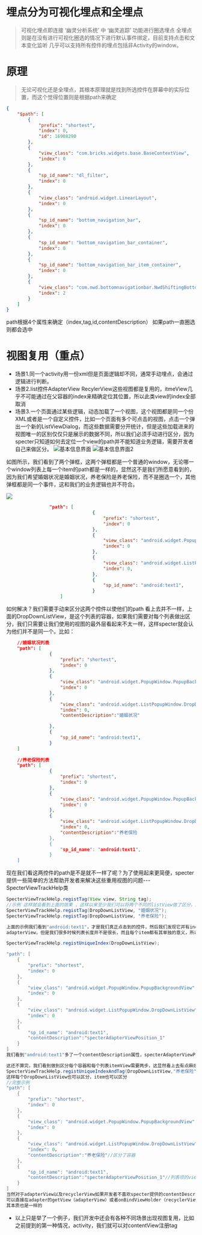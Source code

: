 
# 埋点分为可视化埋点和全埋点

> 可视化埋点即连接 ‘幽灵分析系统’ 中 ‘幽灵追踪’ 功能进行圈选埋点
> 全埋点则是在没有进行可视化圈选的情况下进行默认事件绑定，目前支持点击和文本变化监听
> 几乎可以支持所有控件的埋点包括非Activity的window。

# 原理
> 无论可视化还是全埋点，其根本原理就是找到所选控件在屏幕中的实际位置，而这个觉得位置则是根据path来确定

```json
{
    "$path": [
        {
            "prefix": "shortest",
            "index": 0,
            "id": 16908290
        },
        {
            "view_class": "com.bricks.widgets.base.BaseContextView",
            "index": 0
        },
        {
            "sp_id_name": "dl_filter",
            "index": 0
        },
        {
            "view_class": "android.widget.LinearLayout",
            "index": 0
        },
        {
            "sp_id_name": "bottom_navigation_bar",
            "index": 0
        },
        {
            "sp_id_name": "bottom_navigation_bar_container",
            "index": 0
        },
        {
            "sp_id_name": "bottom_navigation_bar_item_container",
            "index": 0
        },
        {
            "view_class": "com.nwd.bottomnavigationbar.NwdShiftingBottomNavigationTab",
            "index": 2
        }
    ]
}
```

path根据4个属性来确定（index,tag,id,contentDescription）
如果path一直圈选则都会选中

# 视图复用（重点）

* 场景1.同一个activity用一份xml但是页面逻辑却不同，通常手动埋点，会通过逻辑进行判断。
* 场景2.list控件AdapterView RecylerView这些视图都是复用的，itmeView几乎不可能通过在父容器的index来精确定位其位置，所以此类view的index全部取消
* 场景3.一个页面通过某些逻辑，动态加载了一个视图，这个视图都是同一个份XML或者是一个自定义控件，比如一个页面有多个可点击的视图，点击一个弹出一个新的ListViewDialog，而这些数据需要分开统计，但是这些加载进来的视图唯一的区别仅仅只是展示的数据不同，所以我们必须手动进行区分，因为specter只知道如何去定位一个view的path并不能知道业务逻辑，需要开发者自己来做区分。
![基本信息界面](device-2017-07-31-113816.png)
![基本信息界面2](device-2017-07-31-113833.png)

如图所示，我们看到了两个弹框，这两个弹框都是一个普通的window，无论哪一个window列表上每一个item的path都是一样的，显然这不是我们所愿意看到的，因为我们希望婚姻状况是婚姻状况，养老保险是养老保险，而不是圈选一个，其他弹框都是同一个事件，这和我们的业务逻辑也并不符合。

![](7a2808a9-ad59-4df1-bd2f-19636b37f8ff.png)

```json
                "path": [
                                {
                                    "prefix": "shortest",
                                    "index": 0
                                },
                                {
                                    "view_class": "android.widget.PopupWindow.PopupBackgroundView",
                                    "index": 0
                                },
                                {
                                    "view_class": "android.widget.ListPopupWindow.DropDownListView",
                                    "index": 0,
                                },
                                {
                                    "sp_id_name": "android:text1",
                                }
                    ]
```

如何解决？我们需要手动来区分这两个控件以使他们的path 看上去并不一样，上面的DropDownListView，是这个列表的容器，如果我们需要对每个列表做出区分，我们只需要让我们使用的视图的最外层看起来不太一样，这样specter就会认为他们并不是同一个。比如：
```json
    //婚姻状况列表
    "path": [
                {
                    "prefix": "shortest",
                    "index": 0
                },
                {
                    "view_class": "android.widget.PopupWindow.PopupBackgroundView",
                    "index": 0
                },
                {
                    "view_class": "android.widget.ListPopupWindow.DropDownListView",
                    "index": 0,
                    "contentDescription":"婚姻状况"

                },
                {
                    "sp_id_name": "android:text1",
                }
    ]
    
    //养老保险列表
    "path": [
                {
                    "prefix": "shortest",
                    "index": 0
                },
                {
                    "view_class": "android.widget.PopupWindow.PopupBackgroundView",
                    "index": 0
                },
                {
                    "view_class": "android.widget.ListPopupWindow.DropDownListView",
                    "index": 0,
                    "contentDescription":"养老保险
                },
                {
                    "sp_id_name": "android:text1",
                }
    ]

```

现在我们看这两控件的path是不是就不一样了呢？为了使用起来更简便，specter提供一些简单的方法帮助开发者来解决这些重用视图的问题---SpecterViewTrackHelp类

```java
SpecterViewTrackHelp.registTag(View view, String tag);
//示例 这样就会看到上面的效果 ，这样以来至少我们可以将两个不同的listView做了区分，然而事情并没有完
SpecterViewTrackHelp.registTag(DropDownListView, "婚姻状况");
SpecterViewTrackHelp.registTag(DropDownListView, "养老保险");

上面的示例我们看到"android:text1"，才是我们真正点击到的控件，然后我们发现它并有index，因为它的父容器是
adapterView，但是我们很多时候列表长度并不是很长，而且每个item都有其单独的意义，所以我们需要单独设置事件

SpecterViewTrackHelp.registUniqueIndex(DropDownListView);

"path": [
    {
        "prefix": "shortest",
        "index": 0
    },
    {
        "view_class": "android.widget.PopupWindow.PopupBackgroundView",
        "index": 0
    },
    {
        "view_class": "android.widget.ListPopupWindow.DropDownListView",
        "index": 0
    },
    {
        "sp_id_name": "android:text1",
        "contentDescription":"specterAdapterViewPosition_1"
    }
]
我们看到"android:text1"多了一个contentDescription属性，specterAdapterViewPosition+position是默认给予convertView设置的描述，如果convertView.getContentDescription()有值，优先取开发者自定定义的。

这还不算完，我们看到做到区分每个容器和每个列表itemView需要两步，这显然看上去有点麻烦，所以也提供了一句代码搞定的方法。
SpecterViewTrackHelp.registUniqueIndexAndTag(DropDownListView,"养老保险")； 
这样每个DropDownListView也可以区分，item也可以区分
//完整示例
"path": [
    {
        "prefix": "shortest",
        "index": 0
    },
    {
        "view_class": "android.widget.PopupWindow.PopupBackgroundView",
        "index": 0
    },
    {
        "view_class": "android.widget.ListPopupWindow.DropDownListView",
        "index": 0，
        "contentDescription":"养老保险"//区分了容器
    },
    {
        "sp_id_name": "android:text1",
        "contentDescription":"specterAdapterViewPosition_1"//列表项的view也有自己单的描述
    }
]
当然对于adapterView以及recyclerView如果开发者不喜欢specter提供的contentDescription，
可以直接在adapter的getView（adapterView）或者onBindViewHolder（recyclerView）使用view.contentDescription("");
其本质也是一样的

```
* 以上只是举了一个例子，我们开发中还会有各种不同场景出现视图复用，比如之前提到的第一种情况，activity，我们就可以对contentView注册tag












